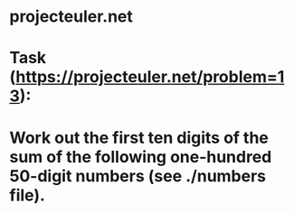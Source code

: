 # projecteuler.net
#
# Task (https://projecteuler.net/problem=13):
#
# Work out the first ten digits of the sum of the following one-hundred 50-digit numbers (see ./numbers file).
#
